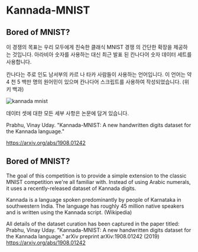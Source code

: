 # Kannada-MNIST


## Bored of MNIST?
이 경쟁의 목표는 우리 모두에게 친숙한 클래식 MNIST 경쟁 의 간단한 확장을 제공하는 것입니다. 
아라비아 숫자를 사용하는 대신 최근 발표 된 칸나다어 숫자 데이터 세트를 사용합니다.

칸나다는 주로 인도 남서부의 카르 나 타카 사람들이 사용하는 언어입니다. 이 언어는 약 4 천 5 백만 명의 원어민이 있으며 칸나다어 스크립트를 사용하여 작성되었습니다. (위키 백과)

![kannada mnist](https://user-images.githubusercontent.com/55519278/75329634-494ef600-58c3-11ea-872e-226ae2195c97.PNG)

데이터 셋에 대한 모든 세부 사항은 논문에 담겨 있습니다.

Prabhu, Vinay Uday. "Kannada-MNIST: A new handwritten digits dataset for the Kannada language."

https://arxiv.org/abs/1908.01242



## Bored of MNIST?
The goal of this competition is to provide a simple extension to the classic MNIST competition we're all familiar with. Instead of using Arabic numerals, it uses a recently-released dataset of Kannada digits.

Kannada is a language spoken predominantly by people of Karnataka in southwestern India. The language has roughly 45 million native speakers and is written using the Kannada script. (Wikipedia)

All details of the dataset curation has been captured in the paper titled: Prabhu, Vinay Uday. "Kannada-MNIST: A new handwritten digits dataset for the Kannada language." arXiv preprint arXiv:1908.01242 (2019)
https://arxiv.org/abs/1908.01242
